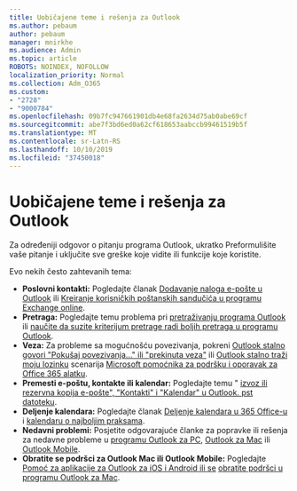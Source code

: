 ```yaml
---
title: Uobičajene teme i rešenja za Outlook
ms.author: pebaum
author: pebaum
manager: mnirkhe
ms.audience: Admin
ms.topic: article
ROBOTS: NOINDEX, NOFOLLOW
localization_priority: Normal
ms.collection: Adm_O365
ms.custom:
- "2728"
- "9000784"
ms.openlocfilehash: 09b7fc947661901db4e68fa2634d75ab0abe69cf
ms.sourcegitcommit: abe7f3bd6ed0a62cf618653aabccb99461519b5f
ms.translationtype: MT
ms.contentlocale: sr-Latn-RS
ms.lasthandoff: 10/10/2019
ms.locfileid: "37450018"
---
```

# <a name="outlook-common-issues-and-resolutions"></a>Uobičajene teme i rešenja za Outlook

Za određeniji odgovor o pitanju programa Outlook, ukratko Preformulišite vaše pitanje i uključite sve greške koje vidite ili funkcije koje koristite.

Evo nekih često zahtevanih tema:

- **Poslovni kontakti:** Pogledajte članak [Dodavanje naloga e-pošte u Outlook](https://support.office.com/article/6e27792a-9267-4aa4-8bb6-c84ef146101b) ili [Kreiranje korisničkih poštanskih sandučića u programu Exchange online](https://docs.microsoft.com/Exchange/recipients-in-exchange-online/create-user-mailboxes).
- **Pretraga:** Pogledajte temu problema pri [pretraživanju programa Outlook](https://support.office.com/article/2556b11f-f4d8-46be-b0a7-de33a3f4f066) ili [naučite da suzite kriterijum pretrage radi boljih pretraga u programu Outlook](https://support.office.com/article/D824D1E9-A255-4C8A-8553-276FB895A8DA).
- **Veza:** Za probleme sa mogućnošću povezivanja, pokreni [Outlook stalno govori "Pokušaj povezivanja..." ili "prekinuta veza"](https://aka.ms/SaRA-OutlookDisconnect) ili [Outlook stalno traži moju lozinku](https://aka.ms/SaRA-OutlookPwdPrompt) scenarija [Microsoft pomoćnika za podršku i oporavak za Office 365 alatku](https://diagnostics.outlook.com/#/).
- **Premesti e-poštu, kontakte ili kalendar:** Pogledajte temu " [izvoz ili rezervna kopija e-pošte", "Kontakti" i "Kalendar" u Outlook. pst datoteku](https://support.office.com/article/14252b52-3075-4e9b-be4e-ff9ef1068f91).
- **Deljenje kalendara:** Pogledajte članak [Deljenje kalendara u 365 Office-u](https://support.office.com/article/b576ecc3-0945-4d75-85f1-5efafb8a37b4) i [kalendaru o najboljim praksama](https://support.office.com/article/D93F72D3-2361-4E0D-8D6A-5C4939C17F39).
- **Nedavni problemi:** Posjetite odgovarajuće članke za popravke ili rešenja za nedavne probleme u [programu Outlook za PC](https://support.office.com/article/ecf61305-f84f-4e13-bb73-95a214ac1230), [Outlook za Mac](https://support.office.com/article/54afa5e3-db38-422a-9d94-3b55330ded8e) ili [Outlook Mobile](https://support.office.com/article/a264ef01-9c88-48fb-9285-7017e4f31f02).
- **Obratite se podršci za Outlook Mac ili Outlook Mobile:** Pogledajte [Pomoć za aplikacije za Outlook za iOS i Android ili se](https://support.office.com/article/218a22d1-9fa5-4889-b689-de1c63493243) [obratite podršci u programu Outlook za Mac](https://support.office.com/article/d0410177-8e65-4487-93f7-206a3a3d71a8).